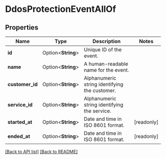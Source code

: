 # DdosProtectionEventAllOf

## Properties

Name | Type | Description | Notes
------------ | ------------- | ------------- | -------------
**id** | Option<**String**> | Unique ID of the event. | 
**name** | Option<**String**> | A human-readable name for the event. | 
**customer_id** | Option<**String**> | Alphanumeric string identifying the customer. | 
**service_id** | Option<**String**> | Alphanumeric string identifying the service. | 
**started_at** | Option<**String**> | Date and time in ISO 8601 format. | [readonly]
**ended_at** | Option<**String**> | Date and time in ISO 8601 format. | [readonly]

[[Back to API list]](../README.md#documentation-for-api-endpoints) [[Back to README]](../README.md)


